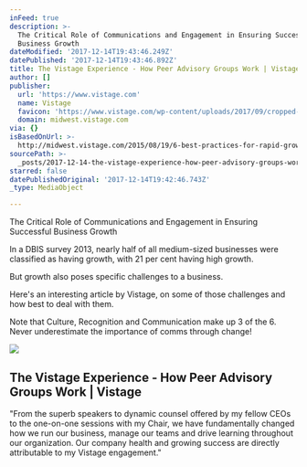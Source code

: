```yaml
---
inFeed: true
description: >-
  The Critical Role of Communications and Engagement in Ensuring Successful
  Business Growth
dateModified: '2017-12-14T19:43:46.249Z'
datePublished: '2017-12-14T19:43:46.892Z'
title: The Vistage Experience - How Peer Advisory Groups Work | Vistage
author: []
publisher:
  url: 'https://www.vistage.com'
  name: Vistage
  favicon: 'https://www.vistage.com/wp-content/uploads/2017/09/cropped-v-2-192x192.png'
  domain: midwest.vistage.com
via: {}
isBasedOnUrl: >-
  http://midwest.vistage.com/2015/08/19/6-best-practices-for-rapid-growth-periods/
sourcePath: >-
  _posts/2017-12-14-the-vistage-experience-how-peer-advisory-groups-work-or-vis.md
starred: false
datePublishedOriginal: '2017-12-14T19:42:46.743Z'
_type: MediaObject

---
```

The Critical Role of Communications and Engagement in Ensuring Successful Business Growth

In a DBIS survey 2013, nearly half of all medium-sized businesses were classified as having growth, with 21 per cent having high growth.

But growth also poses specific challenges to a business.

Here's an interesting article by Vistage, on some of those challenges and how best to deal with them.

Note that Culture, Recognition and Communication make up 3 of the 6\. Never underestimate the importance of comms through change!

<article style=""><img src="https://www.vistage.com/wp-content/uploads/2017/06/hero-MemberExperience.png" /><h1>The Vistage Experience - How Peer Advisory Groups Work | Vistage</h1><p>"From the superb speakers to dynamic counsel offered by my fellow CEOs to the one-on-one sessions with my Chair, we have fundamentally changed how we run our business, manage our teams and drive learning throughout our organization. Our company health and growing success are directly attributable to my Vistage engagement."</p></article>